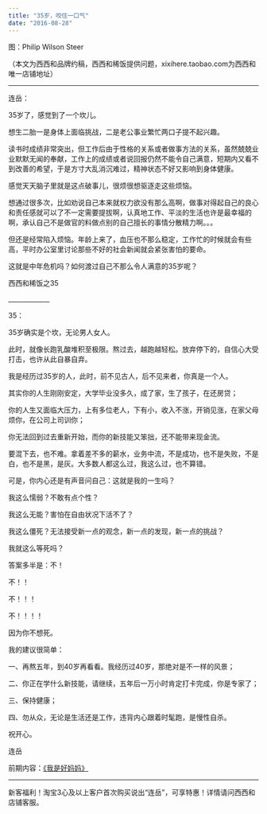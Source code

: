 ```yaml
---
title: "35岁，咬住一口气"
date: "2016-08-28"
---
```


图：Philip Wilson Steer

（本文为西西和品牌约稿，西西和稀饭提供问题，xixihere.taobao.com为西西和唯一店铺地址）

* * *

连岳：

35岁了，感觉到了一个坎儿。

想生二胎一是身体上面临挑战，二是老公事业繁忙两口子提不起兴趣。

读书时成绩非常突出，但工作后由于性格的关系或者做事方法的关系，虽然兢兢业业默默无闻的奉献，工作上的成绩或者说回报仍然不能令自己满意，短期内又看不到改善的希望，于是方寸大乱消沉难过，精神状态不好又影响到身体健康。

感觉天天脑子里就是这点破事儿，很烦很想驱逐走这些烦恼。

想通过很多次，比如劝说自己本来就权力欲没有那么高啊，做事对得起自己的良心和责任感就可以了不一定需要提拔啊，认真地工作、平淡的生活也许是最幸福的啊，承认自己不是做官的料做点别的自己擅长的事情分散精力啊。。。

但还是经常陷入烦恼。年龄上来了，血压也不那么稳定，工作忙的时候就会有些高，平时办公室里讨论那些不好的社会新闻就会紧张害怕的要命。

这就是中年危机吗？如何渡过自己不那么令人满意的35岁呢？

西西和稀饭之35

\_\_\_\_\_\_\_\_\_\_\_\_\_

35：

35岁确实是个坎，无论男人女人。

此时，就像长跑乳酸堆积至极限。熬过去，越跑越轻松。放弃停下的，自信心大受打击，也许从此自暴自弃。

我是经历过35岁的人，此时，前不见古人，后不见来者，你真是一个人。

其实你的人生刚刚安定，大学毕业没多久，成了家，生了孩子，在还房贷；

你的人生又面临大压力，上有多位老人，下有小，收入不涨，开销见涨，在家父母烦你，在公司上司训你；

你无法回到过去重新开始，而你的新技能又笨拙，还不能带来现金流。

要混下去，也不难。拿着差不多的薪水，业务中流，不是成功，也不是失败，不是白，也不是黑，是灰。大多数人都这么过，我这么过，也不算错。  

可是，你内心还是有声音问自己：这就是我的一生吗？

我这么懦弱？不敢有点个性？  

我这么无能？害怕在自由状况下活不了？

我这么僵死？无法接受新一点的观念，新一点的发现，新一点的挑战？  

我就这么等死吗？

答案多半是：不！

不！！

不！！！

不！！！！

因为你不想死。  

我的建议很简单：

一、再熬五年，到40岁再看看。我经历过40岁，那绝对是不一样的风景；

二、你正在学什么新技能，请继续，五年后一万小时肯定打卡完成，你是专家了；  

三、保持健康；

四、勿从众，无论是生活还是工作，违背内心跟着时髦跑，是慢性自杀。

祝开心。

连岳

前期内容：[《我是好妈妈》](http://mp.weixin.qq.com/s?__biz=MjM5NDU0Mjk2MQ==&mid=2651622346&idx=1&sn=aa7dba2ffe70e25d27f9b42d4bdd50a1&scene=21#wechat_redirect)

* * *

新客福利！淘宝3心及以上客户首次购买说出“连岳”，可享特惠！详情请问西西和店铺客服。
